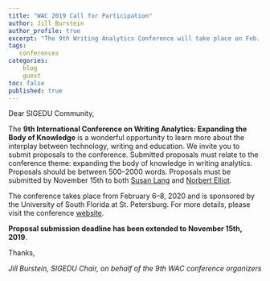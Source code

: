 ```yaml
---
title: "WAC 2019 Call for Participation"
author: Jill Burstein
author_profile: true
excerpt: "The 9th Writing Analytics Conference will take place on Feb. 6-8 in at the University of South Florida."
tags:
   conferences
categories:
    blog
    guest
toc: false
published: true
---
```


Dear SIGEDU Community,

The **9th International Conference on Writing Analytics: Expanding the Body of Knowledge** is a wonderful opportunity to learn more about the interplay between technology, writing and education. We invite you to submit proposals to the conference. Submitted proposals must relate to the conference theme: expanding the body of knowledge in writing analytics. Proposals should be between 500&ndash;2000 words. Proposals must be submitted by November 15th to both [Susan Lang](mailto:lang.543@osu.edu) and [Norbert Elliot](mailto:nelliot3@usf.edu).

The conference takes place from February 6&ndash;8, 2020 and is sponsored by the University of South Florida at St. Petersburg. For more details, please visit the conference [website](https://writinganalytics.colostate.edu/). 

**Proposal submission deadline has been extended to November 15th, 2019**.


Thanks,

*Jill Burstein, SIGEDU Chair, on behalf of the 9th WAC conference organizers*
